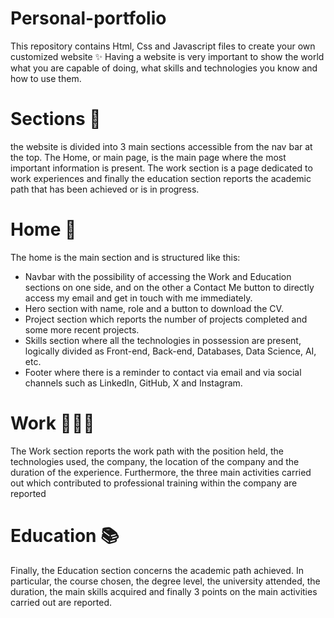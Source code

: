 # Personal-portfolio
This repository contains Html, Css and Javascript files to create your own customized website ✨
Having a website is very important to show the world what you are capable of doing, what skills and technologies you know and how to use them.

# Sections 🎁
the website is divided into 3 main sections accessible from the nav bar at the top.
The Home, or main page, is the main page where the most important information is present.
The work section is a page dedicated to work experiences and finally the education section reports the academic path that has been achieved or is in progress.

# Home 🏡
The home is the main section and is structured like this:
- Navbar with the possibility of accessing the Work and Education sections on one side, and on the other a Contact Me button to directly access my email and get in touch with me immediately.
- Hero section with name, role and a button to download the CV.
- Project section which reports the number of projects completed and some more recent projects.
- Skills section where all the technologies in possession are present, logically divided as Front-end, Back-end, Databases, Data Science, AI, etc.
- Footer where there is a reminder to contact via email and via social channels such as LinkedIn, GitHub, X and Instagram.

# Work 👨🏻‍💻
The Work section reports the work path with the position held, the technologies used, the company, the location of the company and the duration of the experience.
Furthermore, the three main activities carried out which contributed to professional training within the company are reported

# Education 📚
Finally, the Education section concerns the academic path achieved.
In particular, the course chosen, the degree level, the university attended, the duration, the main skills acquired and finally 3 points on the main activities carried out are reported.


